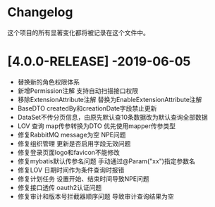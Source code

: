 # Changelog

这个项目的所有显著变化都将被记录在这个文件中。

# [4.0.0-RELEASE] -2019-06-05

- 替换新的角色权限体系
- 新增Permission注解 支持自动扫描接口权限
- 移除ExtensionAttribute注解 替换为EnableExtensionAttribute注解
- BaseDTO createdBy和creationDate字段禁止更新
- DataSet不传分页信息，由原先默认查10条数据改为默认查询全部数据
- LOV 查询 map传参转换为DTO 优先使用mapper传参类型
- 修复RabbitMQ message为空 NPE问题
- 修复组织管理 更新是否启用字段无效问题
- 修复登录页面logo和favicon不能修改
- 修复mybatis默认传参名问题 手动通过@Param("xx")指定参数名
- 修复LOV 日期时间作为条件查询时报错
- 修复计划任务 设置开始、结束时间导致NPE问题
- 修复接口透传 oauth2认证问题
- 修复审计和版本号拦截器顺序问题 导致审计查询结果为空



